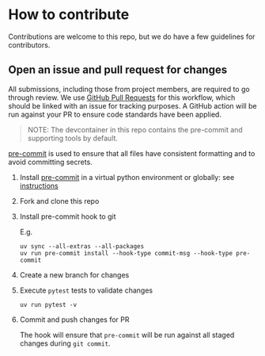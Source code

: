 # How to contribute

Contributions are welcome to this repo, but we do have a few guidelines for
contributors.

## Open an issue and pull request for changes

All submissions, including those from project members, are required to go through
review. We use [GitHub Pull Requests](https://help.github.com/articles/about-pull-requests/)
for this workflow, which should be linked with an issue for tracking purposes.
A GitHub action will be run against your PR to ensure code standards have been
applied.

> NOTE: The devcontainer in this repo contains the pre-commit and supporting tools by default.

[pre-commit] is used to ensure that all files have consistent formatting and to
avoid committing secrets.

1. Install [pre-commit] in a virtual python environment or globally: see
   [instructions](https://pre-commit.com/#installation)
2. Fork and clone this repo
3. Install pre-commit hook to git

   E.g.

   ```shell
   uv sync --all-extras --all-packages
   uv run pre-commit install --hook-type commit-msg --hook-type pre-commit
   ```

4. Create a new branch for changes
5. Execute `pytest` tests to validate changes

   ```shell
   uv run pytest -v
   ```

6. Commit and push changes for PR

   The hook will ensure that `pre-commit` will be run against all staged changes
   during `git commit`.

[pre-commit]: https://pre-commit.com/
